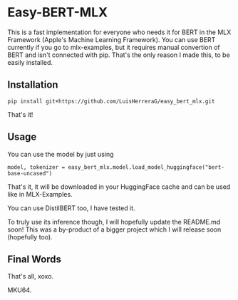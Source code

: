 # Easy-BERT-MLX

This is a fast implementation for everyone who needs it for BERT in the MLX Framework (Apple's Machine Learning Framework). You can use BERT currently if you go to mlx-examples, but it requires manual convertion of BERT and isn't connected with pip. That's the only reason I made this, to be easily installed.

## Installation

```
pip install git+https://github.com/LuisHerreraG/easy_bert_mlx.git
```

That's it!

## Usage

You can use the model by just using

```
model, tokenizer = easy_bert_mlx.model.load_model_huggingface("bert-base-uncased")
```

That's it, it will be downloaded in your HuggingFace cache and can be used like in MLX-Examples.

You can use DistilBERT too, I have tested it.

To truly use its inference though, I will hopefully update the README.md soon! This was a by-product of a bigger project which I will release soon (hopefully too).

## Final Words

That's all, xoxo.

MKU64.
